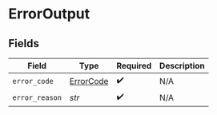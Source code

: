 # ErrorOutput


## Fields

| Field                                         | Type                                          | Required                                      | Description                                   |
| --------------------------------------------- | --------------------------------------------- | --------------------------------------------- | --------------------------------------------- |
| `error_code`                                  | [ErrorCode](../../models/shared/errorcode.md) | :heavy_check_mark:                            | N/A                                           |
| `error_reason`                                | *str*                                         | :heavy_check_mark:                            | N/A                                           |